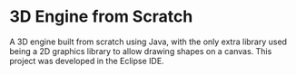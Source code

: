 # 3D Engine from Scratch

A 3D engine built from scratch using Java, with the only extra library used being a 2D graphics library to allow drawing shapes on a canvas. This project was developed in the Eclipse IDE.
